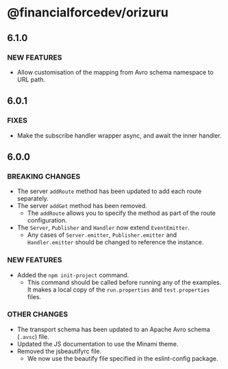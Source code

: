 # @financialforcedev/orizuru

## 6.1.0

### NEW FEATURES

- Allow customisation of the mapping from Avro schema namespace to URL path.

## 6.0.1

### FIXES

- Make the subscribe handler wrapper async, and await the inner handler.

## 6.0.0

### BREAKING CHANGES

- The server `addRoute` method has been updated to add each route separately.
- The server `addGet` method has been removed.
	- The `addRoute` allows you to specify the method as part of the route configuration.
- The `Server`, `Publisher` and `Handler` now extend `EventEmitter`.
	- Any cases of `Server.emitter`, `Publisher.emitter` and `Handler.emitter` should be changed to reference the instance.

### NEW FEATURES

- Added the `npm init-project` command.
	- This command should be called before running any of the examples. It makes a local copy of the `run.properties` and `test.properties` files.

### OTHER CHANGES

- The transport schema has been updated to an Apache Avro schema (`.avsc`) file.
- Updated the JS documentation to use the Minami theme.
- Removed the jsbeautifyrc file.
	- We now use the beautify file specified in the eslint-config package.
	